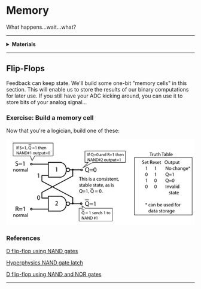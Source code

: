 # Memory

What happens...wait...what?

----

<details><summary><b>Materials</b></summary><p>

Contents|Description| # |Data|Link|
:-------|:----------|:-:|:--:|:--:|
NAND ICs|NAND gates|4|-|-
Switches|||-|-
LEDs|||-|-

Required|Description| # |Box|
:-------|:----------|:-:|:-:|
Multimeter|(Sealy MM18) pocket digital multimeter|1|[white](/boxes/white/README.md)|

</p></details>

----

## Flip-Flops

Feedback can keep state. We'll build some one-bit "memory cells" in this section. This will enable us to store the results of our binary computations for later use. If you still have your ADC kicking around, you can use it to store bits of your analog signal...

### Exercise: Build a memory cell

Now that you're a logician, build one of these:

<p align="center">
	<img src="images/nandlatch.png">
</p>

### References

[D flip-flop using NAND gates](http://www.learningaboutelectronics.com/Articles/D-flip-flop-circuit-with-NAND-gates.php)

[Hyperphysics NAND gate latch](http://hyperphysics.phy-astr.gsu.edu/hbase/Electronic/nandlatch.html)

[D flip-flop using NAND and NOR gates](https://www.dummies.com/programming/electronics/diy-projects/electronics-projects-how-to-build-a-latch-circuit/)

----
